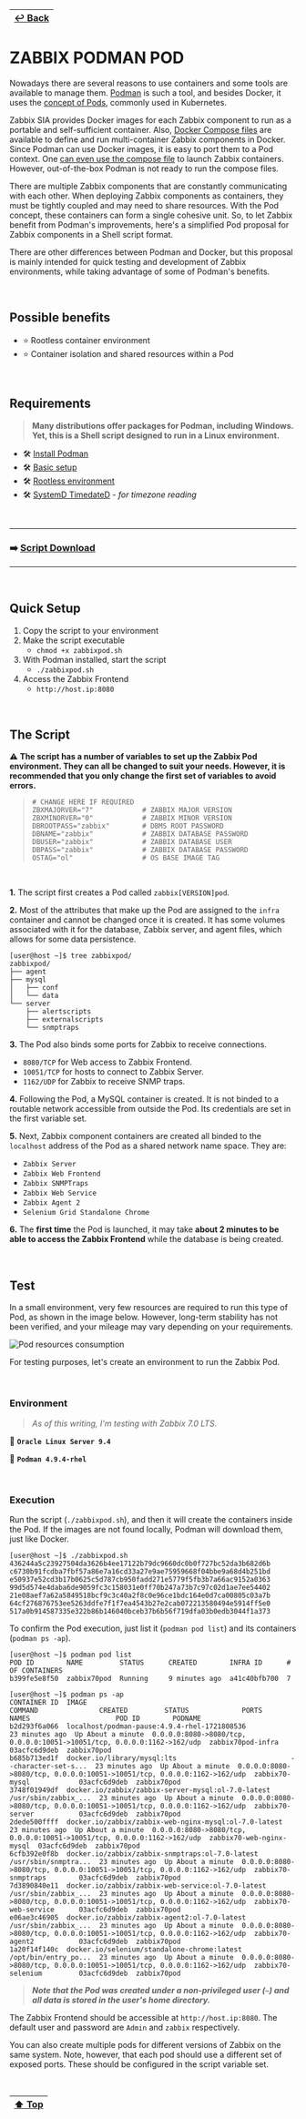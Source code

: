 | [↩️ Back](./) |
| --- |

# ZABBIX PODMAN POD

Nowadays there are several reasons to use containers and some tools are available to manage them. [Podman](https://podman.io/) is such a tool, and besides Docker, it uses the [concept of Pods](https://kubernetes.io/docs/concepts/workloads/pods/), commonly used in Kubernetes.

Zabbix SIA provides Docker images for each Zabbix component to run as a portable and self-sufficient container. Also, [Docker Compose files](https://www.zabbix.com/documentation/current/en/manual/installation/containers) are available to define and run multi-container Zabbix components in Docker. Since Podman can use Docker images, it is easy to port them to a Pod context. One [can even use the compose file](https://github.com/containers/podman-compose) to launch Zabbix containers. However, out-of-the-box Podman is not ready to run the compose files.

There are multiple Zabbix components that are constantly communicating with each other. When deploying Zabbix components as containers, they must be tightly coupled and may need to share resources. With the Pod concept, these containers can form a single cohesive unit. So, to let Zabbix benefit from Podman's improvements, here's a simplified Pod proposal for Zabbix components in a Shell script format.

There are other differences between Podman and Docker, but this proposal is mainly intended for quick testing and development of Zabbix environments, while taking advantage of some of Podman's benefits.

<BR>

## Possible benefits

- ⭐ Rootless container environment
- ⭐ Container isolation and shared resources within a Pod

<BR>

## Requirements

> **Many distributions offer packages for Podman, including Windows. Yet, this is a Shell script designed to run in a Linux environment.**

- 🛠️ [Install Podman](https://podman.io/docs/installation)
- 🛠️ [Basic setup](https://github.com/containers/podman/blob/main/docs/tutorials/podman_tutorial.md)
- 🛠️ [Rootless environment](https://github.com/containers/podman/blob/main/docs/tutorials/rootless_tutorial.md)
- 🛠️ [SystemD TimedateD](https://www.freedesktop.org/wiki/Software/systemd/timedated/) - _for timezone reading_

<BR>

---

### ➡️ [Script Download](./zabbixpod.sh)

---

<BR>

## Quick Setup

1. Copy the script to your environment
2. Make the script executable
    - `chmod +x zabbixpod.sh`
3. With Podman installed, start the script
    - `./zabbixpod.sh`
4. Access the Zabbix Frontend
    - `http://host.ip:8080`

<BR>

## The Script

⚠️
**The script has a number of variables to set up the Zabbix Pod environment. They can all be changed to suit your needs. However, it is recommended that you only change the first set of variables to avoid errors.**

> ```shell
> # CHANGE HERE IF REQUIRED
> ZBXMAJORVER="7"            # ZABBIX MAJOR VERSION
> ZBXMINORVER="0"            # ZABBIX MINOR VERSION
> DBROOTPASS="zabbix"        # DBMS ROOT PASSWORD
> DBNAME="zabbix"            # ZABBIX DATABASE PASSWORD
> DBUSER="zabbix"            # ZABBIX DATABASE USER
> DBPASS="zabbix"            # ZABBIX DATABASE PASSWORD
> OSTAG="ol"                 # OS BASE IMAGE TAG
> ```

<BR>

**1.** The script first creates a Pod called `zabbix[VERSION]pod`.

**2.** Most of the attributes that make up the Pod are assigned to the `infra` container and cannot be changed once it is created. It has some volumes associated with it for the database, Zabbix server, and agent files, which allows for some data persistence.

```shell
[user@host ~]$ tree zabbixpod/
zabbixpod/
├── agent
├── mysql
│   ├── conf
│   └── data
└── server
    ├── alertscripts
    ├── externalscripts
    └── snmptraps
```

**3.** The Pod also binds some ports for Zabbix to receive connections.
- `8080/TCP` for Web access to Zabbix Frontend.
- `10051/TCP` for hosts to connect to Zabbix Server.
- `1162/UDP` for Zabbix to receive SNMP traps.

**4.** Following the Pod, a MySQL container is created. It is not binded to a routable network accessible from outside the Pod. Its credentials are set in the first variable set.

**5.** Next, Zabbix component containers are created all binded to the `localhost` address of the Pod as a shared network name space. They are:

- `Zabbix Server`
- `Zabbix Web Frontend`
- `Zabbix SNMPTraps`
- `Zabbix Web Service`
- `Zabbix Agent 2`
- `Selenium Grid Standalone Chrome`

**6.** The **first time** the Pod is launched, it may take **about 2 minutes to be able to access the Zabbix Frontend** while the database is being created.

<BR>

## Test

In a small environment, very few resources are required to run this type of Pod, as shown in the image below. However, long-term stability has not been verified, and your mileage may vary depending on your requirements.

![Pod resources consumption](./image/resources.png)

For testing purposes, let's create an environment to run the Zabbix Pod.

<BR>

### Environment

> _As of this writing, I'm testing with Zabbix 7.0 LTS._

🧪 **`Oracle Linux Server 9.4`**

🧪 **`Podman 4.9.4-rhel`**

<BR>

### Execution

Run the script (`./zabbixpod.sh`), and then it will create the containers inside the Pod. If the images are not found locally, Podman will download them, just like Docker.

```
[user@host ~]$ ./zabbixpod.sh
436244a5c23927504da3626b4ee17122b79dc9660dc0b0f727bc52da3b682d6b
c6730b91fcdba7fbf57a86e7a16cd33a27e9ae75959668f04bbe9a68d4b251bd
e50937e52cd3b17b0625c5d787cb950fadd271e5779f5fb3b7a66ac9152a0363
99d5d574e4daba6de9059fc3c158031e0ff70b247a73b7c97c02d1ae7ee54402
21e08aef7a62a5849518bcf9c3c40a2f8c0e96ce1bdc164e0d7ca00805c03a7b
64cf276876753ee5263ddfe7f1f7ea4543b27e2cab072213580494e5914ff5e0
517a0b914587335e322b86b146040bceb37b6b56f719dfa03b0edb3044f1a373
```

To confirm the Pod execution, just list it (`podman pod list`) and its containers (`podman ps -ap`).

```
[user@host ~]$ podman pod list
POD ID        NAME         STATUS      CREATED        INFRA ID      # OF CONTAINERS
b399fe5e8f50  zabbix70pod  Running     9 minutes ago  a41c40bfb700  7

[user@host ~]$ podman ps -ap
CONTAINER ID  IMAGE                                                  COMMAND               CREATED         STATUS             PORTS                                                                    NAMES                     POD ID        PODNAME
b2d293f6a066  localhost/podman-pause:4.9.4-rhel-1721808536                                 23 minutes ago  Up About a minute  0.0.0.0:8080->8080/tcp, 0.0.0.0:10051->10051/tcp, 0.0.0.0:1162->162/udp  zabbix70pod-infra         03acfc6d9deb  zabbix70pod
b685b713ed1f  docker.io/library/mysql:lts                            --character-set-s...  23 minutes ago  Up About a minute  0.0.0.0:8080->8080/tcp, 0.0.0.0:10051->10051/tcp, 0.0.0.0:1162->162/udp  zabbix70-mysql            03acfc6d9deb  zabbix70pod
3748f01949df  docker.io/zabbix/zabbix-server-mysql:ol-7.0-latest     /usr/sbin/zabbix_...  23 minutes ago  Up About a minute  0.0.0.0:8080->8080/tcp, 0.0.0.0:10051->10051/tcp, 0.0.0.0:1162->162/udp  zabbix70-server           03acfc6d9deb  zabbix70pod
2dede500ffff  docker.io/zabbix/zabbix-web-nginx-mysql:ol-7.0-latest                        23 minutes ago  Up About a minute  0.0.0.0:8080->8080/tcp, 0.0.0.0:10051->10051/tcp, 0.0.0.0:1162->162/udp  zabbix70-web-nginx-mysql  03acfc6d9deb  zabbix70pod
6cfb392e0f8b  docker.io/zabbix/zabbix-snmptraps:ol-7.0-latest        /usr/sbin/snmptra...  23 minutes ago  Up About a minute  0.0.0.0:8080->8080/tcp, 0.0.0.0:10051->10051/tcp, 0.0.0.0:1162->162/udp  zabbix70-snmptraps        03acfc6d9deb  zabbix70pod
7d3890840e11  docker.io/zabbix/zabbix-web-service:ol-7.0-latest      /usr/sbin/zabbix_...  23 minutes ago  Up About a minute  0.0.0.0:8080->8080/tcp, 0.0.0.0:10051->10051/tcp, 0.0.0.0:1162->162/udp  zabbix70-web-service      03acfc6d9deb  zabbix70pod
e06ae3c46905  docker.io/zabbix/zabbix-agent2:ol-7.0-latest           /usr/sbin/zabbix_...  23 minutes ago  Up About a minute  0.0.0.0:8080->8080/tcp, 0.0.0.0:10051->10051/tcp, 0.0.0.0:1162->162/udp  zabbix70-agent2           03acfc6d9deb  zabbix70pod
1a20f14f140c  docker.io/selenium/standalone-chrome:latest            /opt/bin/entry_po...  23 minutes ago  Up About a minute  0.0.0.0:8080->8080/tcp, 0.0.0.0:10051->10051/tcp, 0.0.0.0:1162->162/udp  zabbix70-selenium         03acfc6d9deb  zabbix70pod
```

> _**Note that the Pod was created under a non-privileged user (`~`) and all data is stored in the user's home directory.**_

The Zabbix Frontend should be accessible at `http://host.ip:8080`. The default user and password are `Admin` and `zabbix` respectively.

You can also create multiple pods for different versions of Zabbix on the same system. Note, however, that each pod should use a different set of exposed ports. These should be configured in the script variable set.

<BR>

| [⬆️ Top](#zabbix-podman-pod) |
| --- |